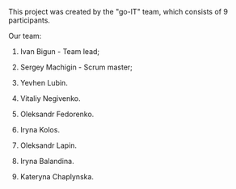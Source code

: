 This project was created by the "go-IT" team, which consists of 9 participants.

Our team:

1. Іvan Bigun - Team lead;
2. Sergey Machigin - Scrum master;

3. Yevhen Lubin.
4. Vitaliy Negivenko.
5. Oleksandr Fedorenko.
6. Iryna Kolos.
7. Oleksandr Lapin.
8. Iryna Balandina.
9. Kateryna Chaplynska.
